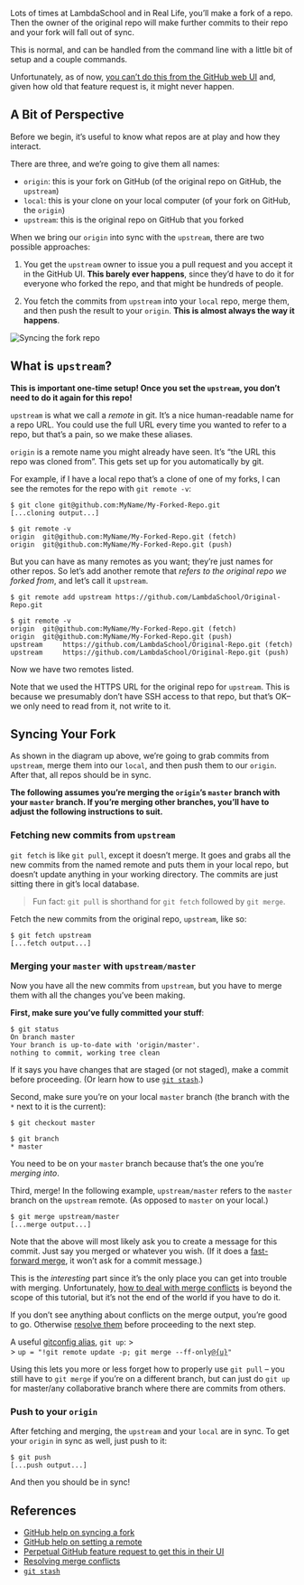 Lots of times at LambdaSchool and in Real Life, you’ll make a fork of a repo. Then the owner of the original repo will make further commits to their repo and your fork will fall out of sync.

This is normal, and can be handled from the command line with a little bit of setup and a couple commands.

Unfortunately, as of now, [you can’t do this from the GitHub web UI](https://github.com/isaacs/github/issues/121) and, given how old that feature request is, it might never happen.

A Bit of Perspective
--------------------

Before we begin, it’s useful to know what repos are at play and how they interact.

There are three, and we’re going to give them all names:

-   `origin`: this is your fork on GitHub (of the original repo on GitHub, the `upstream`)
-   `local`: this is your clone on your local computer (of your fork on GitHub, the `origin`)
-   `upstream`: this is the original repo on GitHub that you forked

When we bring our `origin` into sync with the `upstream`, there are two possible approaches:

1.  You get the `upstream` owner to issue you a pull request and you accept it in the GitHub UI. **This barely ever happens**, since they’d have to do it for everyone who forked the repo, and that might be hundreds of people.

2.  You fetch the commits from `upstream` into your `local` repo, merge them, and then push the result to your `origin`. **This is almost always the way it happens**.

![Syncing the fork repo](https://github.com/LambdaSchool/BeejWiki/blob/master/wiki-images/repo-fork-sync.svg)

What is `upstream`?
-------------------

**This is important one-time setup! Once you set the `upstream`, you don’t need to do it again for this repo!**

`upstream` is what we call a *remote* in git. It’s a nice human-readable name for a repo URL. You could use the full URL every time you wanted to refer to a repo, but that’s a pain, so we make these aliases.

`origin` is a remote name you might already have seen. It’s “the URL this repo was cloned from”. This gets set up for you automatically by git.

For example, if I have a local repo that’s a clone of one of my forks, I can see the remotes for the repo with `git remote -v`:

    $ git clone git@github.com:MyName/My-Forked-Repo.git
    [...cloning output...] 

    $ git remote -v
    origin  git@github.com:MyName/My-Forked-Repo.git (fetch)
    origin  git@github.com:MyName/My-Forked-Repo.git (push)

But you can have as many remotes as you want; they’re just names for other repos. So let’s add another remote that *refers to the original repo we forked from*, and let’s call it `upstream`.

    $ git remote add upstream https://github.com/LambdaSchool/Original-Repo.git

    $ git remote -v
    origin  git@github.com:MyName/My-Forked-Repo.git (fetch)
    origin  git@github.com:MyName/My-Forked-Repo.git (push)
    upstream     https://github.com/LambdaSchool/Original-Repo.git (fetch)
    upstream     https://github.com/LambdaSchool/Original-Repo.git (push)

Now we have two remotes listed.

Note that we used the HTTPS URL for the original repo for `upstream`. This is because we presumably don’t have SSH access to that repo, but that’s OK–we only need to read from it, not write to it.

Syncing Your Fork
-----------------

As shown in the diagram up above, we’re going to grab commits from `upstream`, merge them into our `local`, and then push them to our `origin`. After that, all repos should be in sync.

**The following assumes you’re merging the `origin`’s `master` branch with your `master` branch. If you’re merging other branches, you’ll have to adjust the following instructions to suit.**

### Fetching new commits from `upstream`

`git fetch` is like `git pull`, except it doesn’t merge. It goes and grabs all the new commits from the named remote and puts them in your local repo, but doesn’t update anything in your working directory. The commits are just sitting there in git’s local database.

> Fun fact: `git pull` is shorthand for `git fetch` followed by `git merge`.

Fetch the new commits from the original repo, `upstream`, like so:

    $ git fetch upstream
    [...fetch output...]

### Merging your `master` with `upstream/master`

Now you have all the new commits from `upstream`, but you have to merge them with all the changes you’ve been making.

**First, make sure you’ve fully committed your stuff**:

    $ git status
    On branch master
    Your branch is up-to-date with 'origin/master'.
    nothing to commit, working tree clean

If it says you have changes that are staged (or not staged), make a commit before proceeding. (Or learn how to use [`git stash`](https://git-scm.com/book/en/v1/Git-Tools-Stashing).)

Second, make sure you’re on your local `master` branch (the branch with the `*` next to it is the current):

    $ git checkout master

    $ git branch
    * master

You need to be on your `master` branch because that’s the one you’re *merging into*.

Third, merge! In the following example, `upstream/master` refers to the `master` branch on the `upstream` remote. (As opposed to `master` on your local.)

    $ git merge upstream/master
    [...merge output...]

Note that the above will most likely ask you to create a message for this commit. Just say you merged or whatever you wish. (If it does a [fast-forward merge](https://git-scm.com/book/en/v2/Git-Branching-Basic-Branching-and-Merging), it won’t ask for a commit message.)

This is the *interesting* part since it’s the only place you can get into trouble with merging. Unfortunately, [how to deal with merge conflicts](https://git-scm.com/book/en/v2/Git-Branching-Basic-Branching-and-Merging) is beyond the scope of this tutorial, but it’s not the end of the world if you have to do it.

If you don’t see anything about conflicts on the merge output, you’re good to go. Otherwise [resolve them](https://git-scm.com/book/en/v2/Git-Branching-Basic-Branching-and-Merging) before proceeding to the next step.

A useful [gitconfig alias](https://git-scm.com/docs/git-config), `git up`: &gt;  
&gt; `up = "!git remote update -p; git merge --ff-only`[`@{u}`](https://git-scm.com/docs/gitrevisions)`"`

Using this lets you more or less forget how to properly use `git pull` – you still have to `git merge` if you’re on a different branch, but can just do `git up` for master/any collaborative branch where there are commits from others.

### Push to your `origin`

After fetching and merging, the `upstream` and your `local` are in sync. To get your `origin` in sync as well, just push to it:

    $ git push
    [...push output...]

And then you should be in sync!

References
----------

-   [GitHub help on syncing a fork](https://help.github.com/articles/syncing-a-fork/)
-   [GitHub help on setting a remote](https://help.github.com/articles/configuring-a-remote-for-a-fork/)
-   [Perpetual GitHub feature request to get this in their UI](https://github.com/isaacs/github/issues/121)
-   [Resolving merge conflicts](https://git-scm.com/book/en/v2/Git-Branching-Basic-Branching-and-Merging)
-   [`git stash`](https://git-scm.com/book/en/v1/Git-Tools-Stashing)
